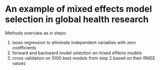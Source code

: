 # An example of mixed effects model selection in global health research
Methods overview as in steps:
1. lasso regression to eliminate independent variables with zero coefficients
2. forward and backward model selection on mixed effects models
3. cross validation on 1000 best models from step 2 based on their RMSE values

